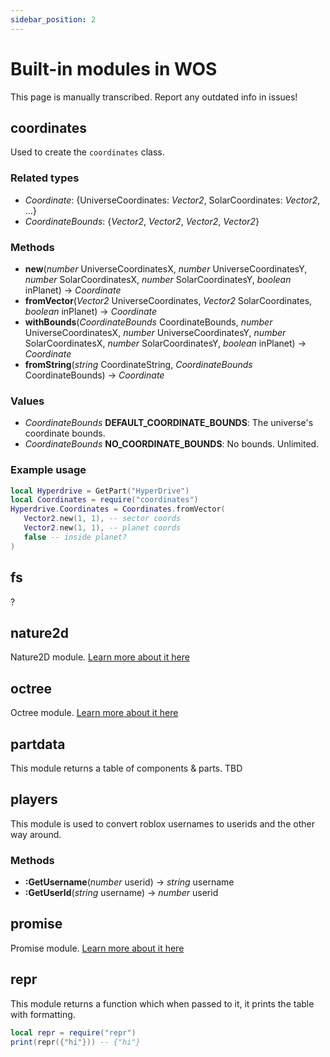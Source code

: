 ```yaml
---
sidebar_position: 2
---
```


# Built-in modules in WOS
This page is manually transcribed. Report any outdated info in issues!

## coordinates
Used to create the <code>coordinates</code> class.

### Related types
- _Coordinate_: {UniverseCoordinates: _Vector2_, SolarCoordinates: _Vector2_, ...}
- _CoordinateBounds_: {_Vector2_, _Vector2_, _Vector2_, _Vector2_}

### Methods
- **new**(_number_ UniverseCoordinatesX, _number_ UniverseCoordinatesY, _number_ SolarCoordinatesX, _number_ SolarCoordinatesY, _boolean_ inPlanet) → _Coordinate_
- **fromVector**(_Vector2_ UniverseCoordinates, _Vector2_ SolarCoordinates, _boolean_ inPlanet) → _Coordinate_
- **withBounds**(_CoordinateBounds_ CoordinateBounds, _number_ UniverseCoordinatesX, _number_ UniverseCoordinatesY, _number_ SolarCoordinatesX, _number_ SolarCoordinatesY, _boolean_ inPlanet) → _Coordinate_
- **fromString**(_string_ CoordinateString, _CoordinateBounds_ CoordinateBounds) → _Coordinate_

### Values
- _CoordinateBounds_ **DEFAULT_COORDINATE_BOUNDS**: The universe's coordinate bounds.
- _CoordinateBounds_ **NO_COORDINATE_BOUNDS**: No bounds. Unlimited.

### Example usage
```lua
local Hyperdrive = GetPart("HyperDrive")
local Coordinates = require("coordinates")
Hyperdrive.Coordinates = Coordinates.fromVector(
   Vector2.new(1, 1), -- sector coords
   Vector2.new(1, 1), -- planet coords
   false -- inside planet?
)
```

## fs
?

## nature2d
Nature2D module. [Learn more about it here](https://jaipack17.github.io/Nature2D/)

## octree
Octree module. [Learn more about it here](https://quenty.github.io/NevermoreEngine/api/Octree/)

## partdata
This module returns a table of components & parts. TBD

## players
This module is used to convert roblox usernames to userids and the other way around.

### Methods
- **:GetUsername**(_number_ userid) → _string_ username
- **:GetUserId**(_string_ username) → _number_ userid

## promise
Promise module. [Learn more about it here](https://eryn.io/roblox-lua-promise/)

## repr
This module returns a function which when passed to it, it prints the table with formatting.
```lua
local repr = require("repr")
print(repr({"hi"})) -- {"hi"}
```
